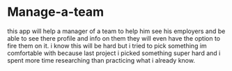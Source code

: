 # Manage-a-team
this app will help a manager of a team to help him see his employers and be able to see there profile and info on them they will even have the option to fire them on it. i know this will be hard but i tried to pick something im comfortable with because last project i picked something super hard and i spent more time researching than practicing what i already know.